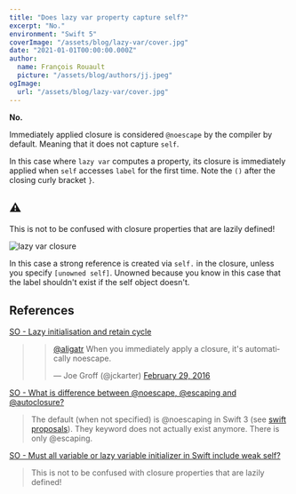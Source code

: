 ```yaml
---
title: "Does lazy var property capture self?"
excerpt: "No."
environment: "Swift 5"
coverImage: "/assets/blog/lazy-var/cover.jpg"
date: "2021-01-01T00:00:00.000Z"
author:
  name: François Rouault
  picture: "/assets/blog/authors/jj.jpeg"
ogImage:
  url: "/assets/blog/lazy-var/cover.jpg"
---
```


**No.**

Immediately applied closure is considered `@noescape` by the compiler by default. Meaning that it does not capture `self`.

In this case where `lazy var` computes a property, its closure is immediately applied when `self` accesses `label` for the first time. Note the `()` after the closing curly bracket `}`.

## ⚠️

This is not to be confused with closure properties that are lazily defined!

![lazy var closure](/assets/blog/lazy-var/lazy-var-closure.jpg)

In this case a strong reference is created via `self.` in the closure, unless you specify `[unowned self]`. Unowned because you know in this case that the label shouldn't exist if the self object doesn't.

## References

[SO - Lazy initialisation and retain cycle](https://stackoverflow.com/a/38144190/1679768)

> <blockquote class="twitter-tweet"><p lang="en" dir="ltr"><a href="https://twitter.com/aligatr?ref_src=twsrc%5Etfw">@aligatr</a> When you immediately apply a closure, it&#39;s automatically noescape.</p>&mdash; Joe Groff (@jckarter) <a href="https://twitter.com/jckarter/status/704100315587477504?ref_src=twsrc%5Etfw">February 29, 2016</a></blockquote> <script async src="https://platform.twitter.com/widgets.js" charset="utf-8"></script>

[SO - What is difference between @noescape, @escaping and @autoclosure?](https://stackoverflow.com/a/39613221/1679768)

> The default (when not specified) is @noescaping in Swift 3 (see [swift proposals](https://github.com/apple/swift-evolution/blob/master/proposals/0103-make-noescape-default.md)). They keyword does not actually exist anymore. There is only @escaping.

[SO - Must all variable or lazy variable initializer in Swift include weak self?](https://stackoverflow.com/a/40794717/1679768)

> This is not to be confused with closure properties that are lazily defined!
